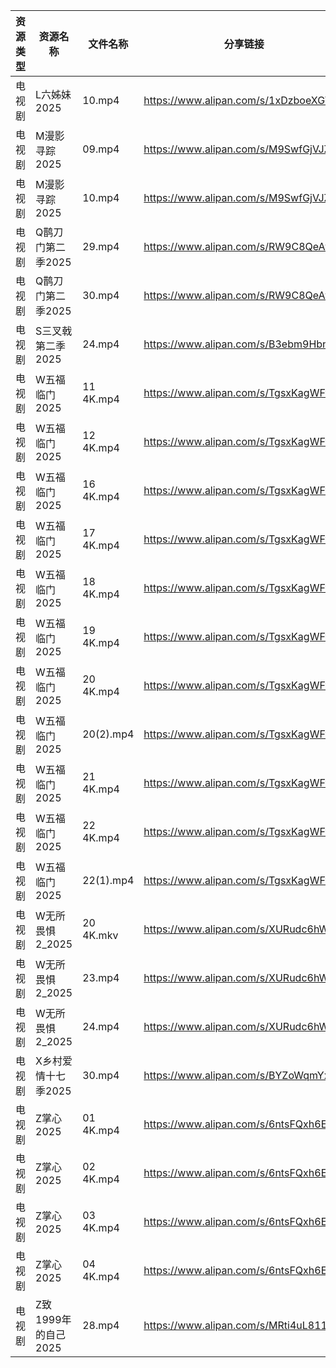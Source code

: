 | 资源类型 | 资源名称           | 文件名称      | 分享链接                                 | 更新时间                |
| ---- | -------------- | --------- | ------------------------------------ | ------------------- |
| 电视剧  | L六姊妹2025       | 10.mp4    | https://www.alipan.com/s/1xDzboeXGWy | 2025-02-07 19:06:00 |
| 电视剧  | M漫影寻踪2025      | 09.mp4    | https://www.alipan.com/s/M9SwfGjVJZC | 2025-02-07 19:06:17 |
| 电视剧  | M漫影寻踪2025      | 10.mp4    | https://www.alipan.com/s/M9SwfGjVJZC | 2025-02-07 19:06:17 |
| 电视剧  | Q鹊刀门第二季2025    | 29.mp4    | https://www.alipan.com/s/RW9C8QeAfMP | 2025-02-07 20:06:23 |
| 电视剧  | Q鹊刀门第二季2025    | 30.mp4    | https://www.alipan.com/s/RW9C8QeAfMP | 2025-02-07 20:06:23 |
| 电视剧  | S三叉戟第二季2025    | 24.mp4    | https://www.alipan.com/s/B3ebm9HbnkE | 2025-02-07 20:06:37 |
| 电视剧  | W五福临门2025      | 11 4K.mp4 | https://www.alipan.com/s/TgsxKagWFvt | 2025-02-07 00:06:36 |
| 电视剧  | W五福临门2025      | 12 4K.mp4 | https://www.alipan.com/s/TgsxKagWFvt | 2025-02-07 00:06:36 |
| 电视剧  | W五福临门2025      | 16 4K.mp4 | https://www.alipan.com/s/TgsxKagWFvt | 2025-02-07 00:06:35 |
| 电视剧  | W五福临门2025      | 17 4K.mp4 | https://www.alipan.com/s/TgsxKagWFvt | 2025-02-07 00:06:35 |
| 电视剧  | W五福临门2025      | 18 4K.mp4 | https://www.alipan.com/s/TgsxKagWFvt | 2025-02-07 00:06:35 |
| 电视剧  | W五福临门2025      | 19 4K.mp4 | https://www.alipan.com/s/TgsxKagWFvt | 2025-02-07 00:06:35 |
| 电视剧  | W五福临门2025      | 20 4K.mp4 | https://www.alipan.com/s/TgsxKagWFvt | 2025-02-07 00:06:35 |
| 电视剧  | W五福临门2025      | 20(2).mp4 | https://www.alipan.com/s/TgsxKagWFvt | 2025-02-07 00:06:34 |
| 电视剧  | W五福临门2025      | 21 4K.mp4 | https://www.alipan.com/s/TgsxKagWFvt | 2025-02-07 00:06:34 |
| 电视剧  | W五福临门2025      | 22 4K.mp4 | https://www.alipan.com/s/TgsxKagWFvt | 2025-02-07 00:06:34 |
| 电视剧  | W五福临门2025      | 22(1).mp4 | https://www.alipan.com/s/TgsxKagWFvt | 2025-02-07 00:06:34 |
| 电视剧  | W无所畏惧2_2025    | 20 4K.mkv | https://www.alipan.com/s/XURudc6hWGh | 2025-02-07 00:06:41 |
| 电视剧  | W无所畏惧2_2025    | 23.mp4    | https://www.alipan.com/s/XURudc6hWGh | 2025-02-07 20:06:44 |
| 电视剧  | W无所畏惧2_2025    | 24.mp4    | https://www.alipan.com/s/XURudc6hWGh | 2025-02-07 20:06:44 |
| 电视剧  | X乡村爱情十七季2025   | 30.mp4    | https://www.alipan.com/s/BYZoWqmYxdR | 2025-02-07 14:06:49 |
| 电视剧  | Z掌心2025        | 01 4K.mp4 | https://www.alipan.com/s/6ntsFQxh6Eo | 2025-02-07 19:07:19 |
| 电视剧  | Z掌心2025        | 02 4K.mp4 | https://www.alipan.com/s/6ntsFQxh6Eo | 2025-02-07 19:07:19 |
| 电视剧  | Z掌心2025        | 03 4K.mp4 | https://www.alipan.com/s/6ntsFQxh6Eo | 2025-02-07 19:07:19 |
| 电视剧  | Z掌心2025        | 04 4K.mp4 | https://www.alipan.com/s/6ntsFQxh6Eo | 2025-02-07 19:07:18 |
| 电视剧  | Z致1999年的自己2025 | 28.mp4    | https://www.alipan.com/s/MRti4uL811P | 2025-02-07 20:07:16 |
